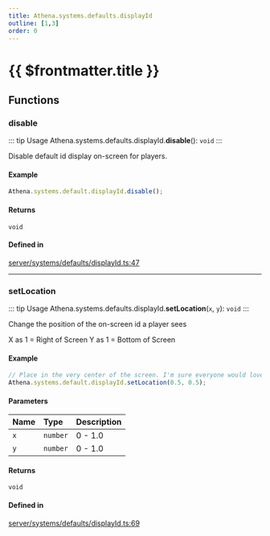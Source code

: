 ```yaml
---
title: Athena.systems.defaults.displayId
outline: [1,3]
order: 0
---
```


# {{ $frontmatter.title }}


## Functions

### disable

::: tip Usage
Athena.systems.defaults.displayId.**disable**(): `void`
:::

Disable default id display on-screen for players.

#### Example
```ts
Athena.systems.default.displayId.disable();
```

#### Returns

`void`

#### Defined in

[server/systems/defaults/displayId.ts:47](https://github.com/Stuyk/altv-athena/blob/acd5f2f/src/core/server/systems/defaults/displayId.ts#L47)

___

### setLocation

::: tip Usage
Athena.systems.defaults.displayId.**setLocation**(`x`, `y`): `void`
:::

Change the position of the on-screen id a player sees

X as 1 = Right of Screen
Y as 1 = Bottom of Screen

#### Example
```ts
// Place in the very center of the screen. I'm sure everyone would love it.
Athena.systems.default.displayId.setLocation(0.5, 0.5);
```

#### Parameters

| Name | Type | Description |
| :------ | :------ | :------ |
| `x` | `number` | 0 - 1.0 |
| `y` | `number` | 0 - 1.0 |

#### Returns

`void`

#### Defined in

[server/systems/defaults/displayId.ts:69](https://github.com/Stuyk/altv-athena/blob/acd5f2f/src/core/server/systems/defaults/displayId.ts#L69)
